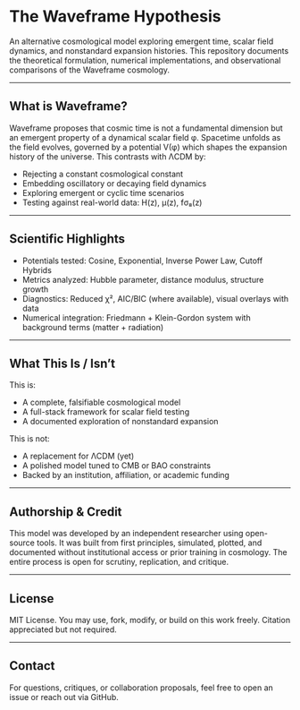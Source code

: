 # The Waveframe Hypothesis

An alternative cosmological model exploring emergent time, scalar field dynamics, and nonstandard expansion histories. This repository documents the theoretical formulation, numerical implementations, and observational comparisons of the Waveframe cosmology.

---

## What is Waveframe?

Waveframe proposes that cosmic time is not a fundamental dimension but an emergent property of a dynamical scalar field φ. Spacetime unfolds as the field evolves, governed by a potential V(φ) which shapes the expansion history of the universe. This contrasts with ΛCDM by:

- Rejecting a constant cosmological constant
- Embedding oscillatory or decaying field dynamics
- Exploring emergent or cyclic time scenarios
- Testing against real-world data: H(z), μ(z), fσ₈(z)

---

## Scientific Highlights

- Potentials tested: Cosine, Exponential, Inverse Power Law, Cutoff Hybrids  
- Metrics analyzed: Hubble parameter, distance modulus, structure growth
- Diagnostics: Reduced χ², AIC/BIC (where available), visual overlays with data
- Numerical integration: Friedmann + Klein-Gordon system with background terms (matter + radiation)

---

## What This Is / Isn’t

This is:
- A complete, falsifiable cosmological model
- A full-stack framework for scalar field testing
- A documented exploration of nonstandard expansion

This is not:
- A replacement for ΛCDM (yet)
- A polished model tuned to CMB or BAO constraints
- Backed by an institution, affiliation, or academic funding

---

## Authorship & Credit

This model was developed by an independent researcher using open-source tools. It was built from first principles, simulated, plotted, and documented without institutional access or prior training in cosmology. The entire process is open for scrutiny, replication, and critique.

---

## License

MIT License. You may use, fork, modify, or build on this work freely. Citation appreciated but not required.

---

## Contact

For questions, critiques, or collaboration proposals, feel free to open an issue or reach out via GitHub.
